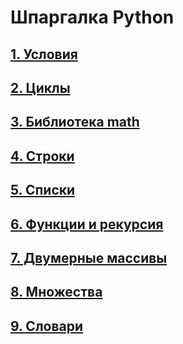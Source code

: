 # Шпаргалка Python

## [1. Условия](/pages/condition.md)

## [2. Циклы](/pages/cycles.md)

## [3. Библиотека math](/pages/calc.md)

## [4. Строки](/pages/lines.md)

## [5. Списки](/pages/lists.md)

## [6. Функции и рекурсия](/pages/functions.md)

## [7. Двумерные массивы](/pages/twodim_arrays.md)

## [8. Множества](/pages/sets.md)

## [9. Словари](/pages/dicts.md)